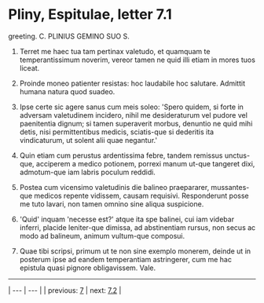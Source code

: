 # Pliny, Espitulae, letter 7.1

greeting. C. PLINIUS GEMINO SUO S.



1. Terret me haec tua tam pertinax valetudo, et quamquam te temperantissimum noverim, vereor tamen ne quid illi etiam in mores tuos liceat.



2. Proinde moneo patienter resistas: hoc laudabile hoc salutare. Admittit humana natura quod suadeo.



3. Ipse certe sic agere sanus cum meis soleo: 'Spero quidem, si forte in adversam valetudinem incidero, nihil me desideraturum vel pudore vel paenitentia dignum; si tamen superaverit morbus, denuntio ne quid mihi detis, nisi permittentibus medicis, sciatis-que si dederitis ita vindicaturum, ut solent alii quae negantur.'



4. Quin etiam cum perustus ardentissima febre, tandem remissus unctus-que, acciperem a medico potionem, porrexi manum ut-que tangeret dixi, admotum-que iam labris poculum reddidi.



5. Postea cum vicensimo valetudinis die balineo praepararer, mussantes-que medicos repente vidissem, causam requisivi. Responderunt posse me tuto lavari, non tamen omnino sine aliqua suspicione.



6. 'Quid' inquam 'necesse est?' atque ita spe balinei, cui iam videbar inferri, placide leniter-que dimissa, ad abstinentiam rursus, non secus ac modo ad balineum, animum vultum-que composui.



7. Quae tibi scripsi, primum ut te non sine exemplo monerem, deinde ut in posterum ipse ad eandem temperantiam astringerer, cum me hac epistula quasi pignore obligavissem. Vale.



---

| --- | --- |
| previous: [7](../7/) | next: [7.2](../7.2/) |